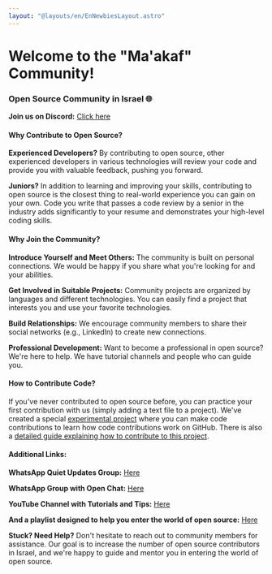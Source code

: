 ```yaml
---
layout: "@layouts/en/EnNewbiesLayout.astro"
---
```


# Welcome to the "Ma'akaf" Community!
### Open Source Community in Israel 🌐

**Join us on Discord:** <a target="_blank" href="https://discord.gg/WxqmcKfD5R">Click here</a>

#### Why Contribute to Open Source?

**Experienced Developers?** By contributing to open source, other experienced developers in various technologies will review your code and provide you with valuable feedback, pushing you forward.

**Juniors?** In addition to learning and improving your skills, contributing to open source is the closest thing to real-world experience you can gain on your own. Code you write that passes a code review by a senior in the industry adds significantly to your resume and demonstrates your high-level coding skills.

#### Why Join the Community?

**Introduce Yourself and Meet Others:** The community is built on personal connections. We would be happy if you share what you're looking for and your abilities.

**Get Involved in Suitable Projects:** Community projects are organized by languages and different technologies. You can easily find a project that interests you and use your favorite technologies.

**Build Relationships:** We encourage community members to share their social networks (e.g., LinkedIn) to create new connections.

**Professional Development:** Want to become a professional in open source? We're here to help. We have tutorial channels and people who can guide you.

#### How to Contribute Code?

If you've never contributed to open source before, you can practice your first contribution with us (simply adding a text file to a project). We've created a special [experimental project](https://github.com/UrielOfir/os-practice) where you can make code contributions to learn how code contributions work on GitHub. There is also a [detailed guide explaining how to contribute to this project](https://github.com/UrielOfir/os-practice).

#### Additional Links:
**WhatsApp Quiet Updates Group:** <a target="_blank" href="https://chat.whatsapp.com/CCFkZwKn3oD8kJoRLms7ts">Here</a>

**WhatsApp Group with Open Chat:** <a target="_blank" href="https://chat.whatsapp.com/E5a59DtSaHNBwnczxVW1FY">Here</a>

**YouTube Channel with Tutorials and Tips:** <a target="_blank" href="https://www.youtube.com/@maakaf-os">Here</a>

**And a playlist designed to help you enter the world of open source:** <a target="_blank" href="https://youtube.com/playlist?list=PLFP8kbJw2mot-6WSKS3_4Fmmx-30w6-tj">Here</a>

**Stuck? Need Help?**
Don't hesitate to reach out to community members for assistance. Our goal is to increase the number of open source contributors in Israel, and we're happy to guide and mentor you in entering the world of open source.

